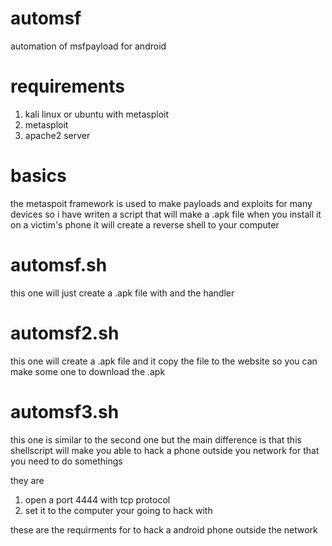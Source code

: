 # automsf
automation of msfpayload for android

# requirements
1) kali linux or ubuntu with metasploit
2) metasploit
3) apache2 server

# basics
the metaspoit framework is used to make payloads and exploits for many devices 
so i have writen a script that will make a .apk file when you install it on a victim's phone
it will create a reverse shell to your computer

# automsf.sh
this one will just create a .apk file with and the handler 

# automsf2.sh
this one will create a .apk file and it copy the file to the website 
so you can make some one to download the .apk

# automsf3.sh
this one is similar to the second one but the main difference is that this 
shellscript will make you able to hack a phone outside you network
for that you need to do somethings

they are 
1) open a port 4444 with tcp protocol
2) set it to the computer your going to hack with

these are the requirments for to hack a android phone outside the network
